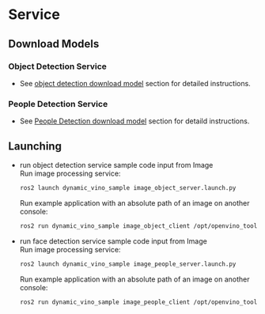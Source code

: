 # Service
## Download Models
### Object Detection Service
* See [object detection download model](https://github.com/intel/ros2_openvino_toolkit/blob/devel/doc/inferences/Object_Detection.md#mobilenet-ssd) section for detailed instructions.

### People Detection Service
* See [People Detection download model](https://github.com/intel/ros2_openvino_toolkit/blob/devel/doc/inferences/Face_Detection.md#opensource-version) section for detaild instructions.

## Launching
* run object detection service sample code input from Image  
  Run image processing service:
	```bash
	ros2 launch dynamic_vino_sample image_object_server.launch.py
	```
  Run example application with an absolute path of an image on another console:
	```bash
	ros2 run dynamic_vino_sample image_object_client /opt/openvino_toolkit/ros2_openvino_toolkit/data/images/car.png
	```
* run face detection service sample code input from Image  
  Run image processing service:
	```bash
	ros2 launch dynamic_vino_sample image_people_server.launch.py
	```
  Run example application with an absolute path of an image on another console:
	```bash
	ros2 run dynamic_vino_sample image_people_client /opt/openvino_toolkit/ros2_openvino_toolkit/data/images/team.jpg
	```
